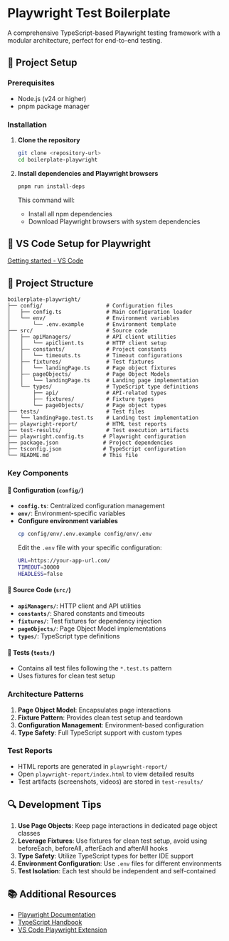# Playwright Test Boilerplate

A comprehensive TypeScript-based Playwright testing framework with a modular architecture, perfect for end-to-end testing.

## 🚀 Project Setup

### Prerequisites
- Node.js (v24 or higher)
- pnpm package manager

### Installation

1. **Clone the repository**
   ```bash
   git clone <repository-url>
   cd boilerplate-playwright
   ```

2. **Install dependencies and Playwright browsers**
   ```bash
   pnpm run install-deps
   ```
   This command will:
   - Install all npm dependencies
   - Download Playwright browsers with system dependencies

## 🔧 VS Code Setup for Playwright
[Getting started - VS Code](https://playwright.dev/docs/getting-started-vscode)

## 📁 Project Structure

```
boilerplate-playwright/
├── config/                    # Configuration files
│   ├── config.ts              # Main configuration loader
│   └── env/                   # Environment variables
│       └── .env.example       # Environment template
├── src/                       # Source code
│   ├── apiManagers/           # API client utilities
│   │   └── apiClient.ts       # HTTP client setup
│   ├── constants/             # Project constants
│   │   └── timeouts.ts        # Timeout configurations
│   ├── fixtures/              # Test fixtures
│   │   └── landingPage.ts     # Page object fixtures
│   ├── pageObjects/           # Page Object Models
│   │   └── landingPage.ts     # Landing page implementation
│   └── types/                 # TypeScript type definitions
│       ├── api/               # API-related types
│       ├── fixtures/          # Fixture types
│       └── pageObjects/       # Page object types
├── tests/                     # Test files
│   └── landingPage.test.ts    # Landing test implementation
├── playwright-report/         # HTML test reports
├── test-results/              # Test execution artifacts
├── playwright.config.ts      # Playwright configuration
├── package.json              # Project dependencies
├── tsconfig.json             # TypeScript configuration
└── README.md                 # This file
```

### Key Components

#### 🔧 Configuration (`config/`)
- **`config.ts`**: Centralized configuration management
- **`env/`**: Environment-specific variables
- **Configure environment variables**
   ```bash
   cp config/env/.env.example config/env/.env
   ```
   Edit the `.env` file with your specific configuration:
   ```bash
   URL=https://your-app-url.com/
   TIMEOUT=30000
   HEADLESS=false
   ```
#### 🧪 Source Code (`src/`)
- **`apiManagers/`**: HTTP client and API utilities
- **`constants/`**: Shared constants and timeouts
- **`fixtures/`**: Test fixtures for dependency injection
- **`pageObjects/`**: Page Object Model implementations
- **`types/`**: TypeScript type definitions

#### 🧪 Tests (`tests/`)
- Contains all test files following the `*.test.ts` pattern
- Uses fixtures for clean test setup

### Architecture Patterns

1. **Page Object Model**: Encapsulates page interactions
2. **Fixture Pattern**: Provides clean test setup and teardown
3. **Configuration Management**: Environment-based configuration
4. **Type Safety**: Full TypeScript support with custom types

### Test Reports
- HTML reports are generated in `playwright-report/`
- Open `playwright-report/index.html` to view detailed results
- Test artifacts (screenshots, videos) are stored in `test-results/`

## 🔍 Development Tips

1. **Use Page Objects**: Keep page interactions in dedicated page object classes
2. **Leverage Fixtures**: Use fixtures for clean test setup, avoid using beforeEach, beforeAll, afterEach and afterAll hooks 
3. **Type Safety**: Utilize TypeScript types for better IDE support
4. **Environment Configuration**: Use `.env` files for different environments
5. **Test Isolation**: Each test should be independent and self-contained

## 📚 Additional Resources

- [Playwright Documentation](https://playwright.dev/)
- [TypeScript Handbook](https://www.typescriptlang.org/docs/)
- [VS Code Playwright Extension](https://marketplace.visualstudio.com/items?itemName=ms-playwright.playwright)
